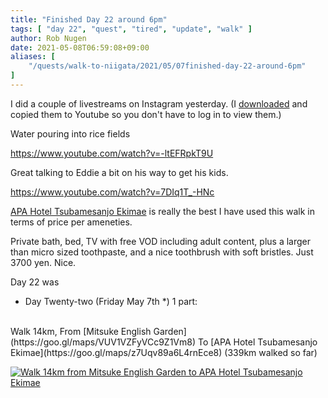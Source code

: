 ```yaml
---
title: "Finished Day 22 around 6pm"
tags: [ "day 22", "quest", "tired", "update", "walk" ]
author: Rob Nugen
date: 2021-05-08T06:59:08+09:00
aliases: [
    "/quests/walk-to-niigata/2021/05/07finished-day-22-around-6pm"
]
---
```


I did a couple of livestreams on Instagram yesterday.  (I [downloaded](https://ingramer.com/downloader/instagram/video/) and copied them to Youtube so you don't have to log in to view them.)

Water pouring into rice fields

https://www.youtube.com/watch?v=-ltEFRpkT9U

Great talking to Eddie a bit on his way to get his kids.

https://www.youtube.com/watch?v=7DIq1T_-HNc


[APA Hotel Tsubamesanjo Ekimae](https://www.apahotel.com/en/hotel/kousinetsu/tsubamesanjo-ekimae/) is really the best I have used this walk in terms of price per ameneties.

Private bath, bed, TV with free VOD including adult content, plus a larger than micro sized toothpaste, and a nice toothbrush with soft bristles.  Just 3700 yen.  Nice.

Day 22 was

<div class="walk-segment">

* Day <span class="day_source">Twenty-two</span>
(<span class="day_date">Friday May 7th</span> *)
1 part:
<br>
Walk <span class="km_source">14</span>km,
From [Mitsuke English Garden](https://goo.gl/maps/VUV1VZFyVCc9Z1Vm8)
To [APA Hotel Tsubamesanjo Ekimae](https://goo.gl/maps/z7Uqv89a6L4rnEce8)
(<span class="km_total">339</span>km walked so far)

[![Walk 14km from Mitsuke English Garden to APA Hotel Tsubamesanjo Ekimae](//b.robnugen.com/quests/walk-to-niigata/2021/route_plans/thumbs/2021_mar_22_takebanaya_to_apa_hotel_tsubamesanjo.png)](https://goo.gl/maps/hiCVrkZTt6BnnG2CA)

</div>
